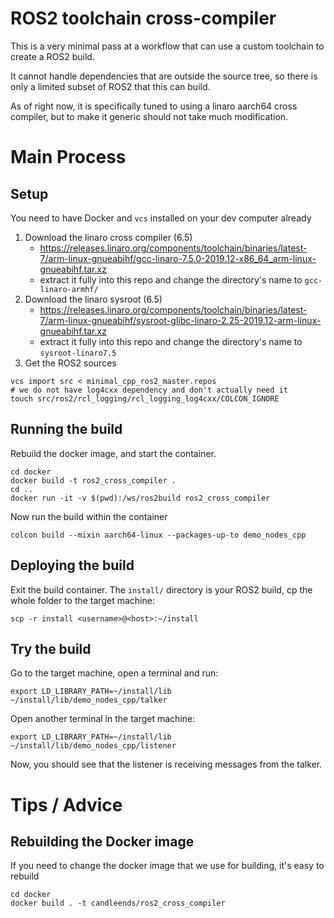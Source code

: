# ROS2 toolchain cross-compiler

This is a very minimal pass at a workflow that can use a custom toolchain to create a ROS2 build.

It cannot handle dependencies that are outside the source tree, so there is only a limited subset of ROS2 that this can build.

As of right now, it is specifically tuned to using a linaro aarch64 cross compiler, but to make it generic should not take much modification.

# Main Process

## Setup

You need to have Docker and `vcs` installed on your dev computer already

1. Download the linaro cross compiler (6.5)
    * https://releases.linaro.org/components/toolchain/binaries/latest-7/arm-linux-gnueabihf/gcc-linaro-7.5.0-2019.12-x86_64_arm-linux-gnueabihf.tar.xz
    * extract it fully into this repo and change the directory's name to `gcc-linaro-armhf/`
1. Download the linaro sysroot (6.5)
    *  https://releases.linaro.org/components/toolchain/binaries/latest-7/arm-linux-gnueabihf/sysroot-glibc-linaro-2.25-2019.12-arm-linux-gnueabihf.tar.xz
    *  extract it fully into this repo and change the directory's name to `sysroot-linaro7.5`
1. Get the ROS2 sources

```
vcs import src < minimal_cpp_ros2_master.repos
# we do not have log4cxx dependency and don't actually need it
touch src/ros2/rcl_logging/rcl_logging_log4cxx/COLCON_IGNORE
```

## Running the build
Rebuild the docker image, and start the container.
```
cd docker
docker build -t ros2_cross_compiler .
cd ..
docker run -it -v $(pwd):/ws/ros2build ros2_cross_compiler
```

Now run the build within the container

```
colcon build --mixin aarch64-linux --packages-up-to demo_nodes_cpp
```

## Deploying the build

Exit the build container. The `install/` directory is your ROS2 build, cp the whole folder to the target machine:

```
scp -r install <username>@<host>:~/install
```

## Try the build
Go to the target machine, open a terminal and run:
```
export LD_LIBRARY_PATH=~/install/lib
~/install/lib/demo_nodes_cpp/talker
```

Open another terminal in the target machine:
```
export LD_LIBRARY_PATH=~/install/lib
~/install/lib/demo_nodes_cpp/listener
```

Now, you should see that the listener is receiving messages from the talker.

# Tips / Advice

## Rebuilding the Docker image

If you need to change the docker image that we use for building, it's easy to rebuild

```
cd docker
docker build . -t candleends/ros2_cross_compiler
```
